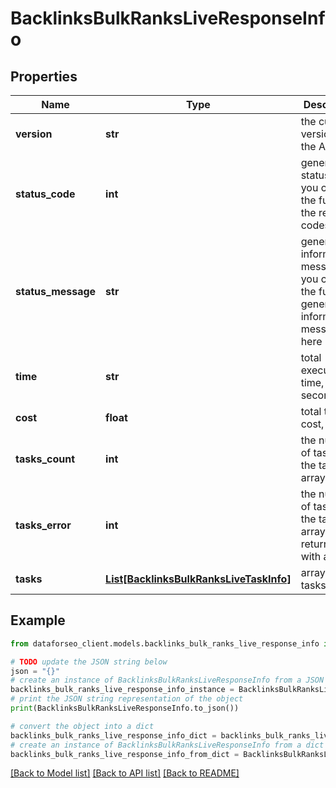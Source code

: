# BacklinksBulkRanksLiveResponseInfo


## Properties

Name | Type | Description | Notes
------------ | ------------- | ------------- | -------------
**version** | **str** | the current version of the API | [optional] 
**status_code** | **int** | general status code you can find the full list of the response codes here | [optional] 
**status_message** | **str** | general informational message you can find the full list of general informational messages here | [optional] 
**time** | **str** | total execution time, seconds | [optional] 
**cost** | **float** | total tasks cost, USD | [optional] 
**tasks_count** | **int** | the number of tasks in the tasks array | [optional] 
**tasks_error** | **int** | the number of tasks in the tasks array returned with an error | [optional] 
**tasks** | [**List[BacklinksBulkRanksLiveTaskInfo]**](BacklinksBulkRanksLiveTaskInfo.md) | array of tasks | [optional] 

## Example

```python
from dataforseo_client.models.backlinks_bulk_ranks_live_response_info import BacklinksBulkRanksLiveResponseInfo

# TODO update the JSON string below
json = "{}"
# create an instance of BacklinksBulkRanksLiveResponseInfo from a JSON string
backlinks_bulk_ranks_live_response_info_instance = BacklinksBulkRanksLiveResponseInfo.from_json(json)
# print the JSON string representation of the object
print(BacklinksBulkRanksLiveResponseInfo.to_json())

# convert the object into a dict
backlinks_bulk_ranks_live_response_info_dict = backlinks_bulk_ranks_live_response_info_instance.to_dict()
# create an instance of BacklinksBulkRanksLiveResponseInfo from a dict
backlinks_bulk_ranks_live_response_info_from_dict = BacklinksBulkRanksLiveResponseInfo.from_dict(backlinks_bulk_ranks_live_response_info_dict)
```
[[Back to Model list]](../README.md#documentation-for-models) [[Back to API list]](../README.md#documentation-for-api-endpoints) [[Back to README]](../README.md)


